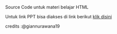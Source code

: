 Source Code untuk materi belajar HTML

Untuk link PPT bisa diakses di link berikut [klik disini](https://docs.google.com/presentation/d/1gTOI8awpY6YhWRToAGkHWI8NDnu9Z76F/edit?usp=sharing&ouid=101389372109331270873&rtpof=true&sd=true)

credits :@giannurawana19
